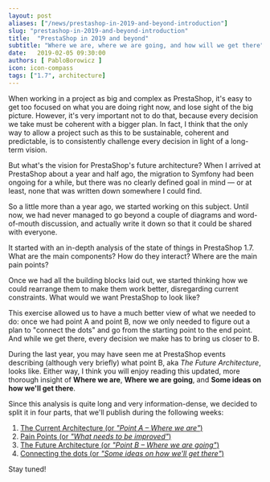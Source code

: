 ```yaml
---
layout: post
aliases: ["/news/prestashop-in-2019-and-beyond-introduction"]
slug: "prestashop-in-2019-and-beyond-introduction"
title:  "PrestaShop in 2019 and beyond"
subtitle: "Where we are, where we are going, and how will we get there"
date:   2019-02-05 09:30:00
authors: [ PabloBorowicz ]
icon: icon-compass
tags: ["1.7", architecture]
---
```


When working in a project as big and complex as PrestaShop, it's easy to get too focused on what you are doing right now, and lose sight of the big picture. However, it's very important not to do that, because every decision we take must be coherent with a bigger plan. In fact, I think that the only way to allow a project such as this to be sustainable, coherent and predictable, is to consistently challenge every decision in light of a long-term vision.

But what's the vision for PrestaShop's future architecture? When I arrived at PrestaShop about a year and half ago, the migration to Symfony had been ongoing for a while, but there was no clearly defined goal in mind — or at least, none that was written down somewhere I could find.

So a little more than a year ago, we started working on this subject. Until now, we had never managed to go beyond a couple of diagrams and word-of-mouth discussion, and actually write it down so that it could be shared with everyone.

It started with an in-depth analysis of the state of things in PrestaShop 1.7. What are the main components? How do they interact? Where are the main pain points?

Once we had all the building blocks laid out, we started thinking how we could rearrange them to make them work better, disregarding current constraints. What would we want PrestaShop to look like?

This exercise allowed us to have a much better view of what we needed to do: once we had point A and point B, now we only needed to figure out a plan to "connect the dots" and go from the starting point to the end point. And while we get there, every decision we make has to bring us closer to B.

During the last year, you may have seen me at PrestaShop events describing (although very briefly) what point B, aka _The Future Architecture_, looks like. Either way, I think you will enjoy reading this updated, more thorough insight of **Where we are**, **Where we are going**, and **Some ideas on how we'll get there**.

Since this analysis is quite long and very information-dense, we decided to split it in four parts, that we'll publish during the following weeks:

1. [The Current Architecture (or _"Point A – Where we are"_)](/news/prestashop-in-2019-and-beyond-part-1-current-architecture/)
2. [Pain Points (or _"What needs to be improved"_)](/news/prestashop-in-2019-and-beyond-part-2-pain-points/)
3. [The Future Architecture (or _"Point B – Where we are going"_)](/news/prestashop-in-2019-and-beyond-part-3-the-future-architecture/)
4. [Connecting the dots (or _"Some ideas on how we'll get there"_)][part-4]

Stay tuned!

[part-4]: /news/from-legacy-to-future-architecture-connecting-the-dots/
